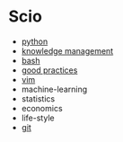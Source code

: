 # Scio

- [python](python.md)
- [knowledge management](knowledge-management.md)
- [bash](bash.md)
- [good practices](good-practices.md)
- [vim](vim.md)
- machine-learning
- statistics
- economics
- life-style
- [git](git.md)


